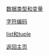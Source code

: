 [数据类型和变量](datatype_variables.md)

[字符编码](encoding.md)

[list和tuple](list_tuple.md)

[返回主页](../../README.md)